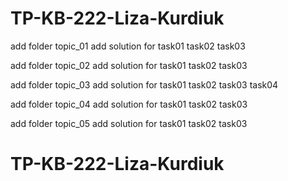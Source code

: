 # TP-KB-222-Liza-Kurdiuk
add folder topic_01
add solution for task01 task02 task03

add folder topic_02
add solution for task01 task02 task03

add folder topic_03
add solution for task01 task02 task03 task04

add folder topic_04
add solution for task01 task02 task03

add folder topic_05
add solution for task01 task02 task03

# TP-KB-222-Liza-Kurdiuk